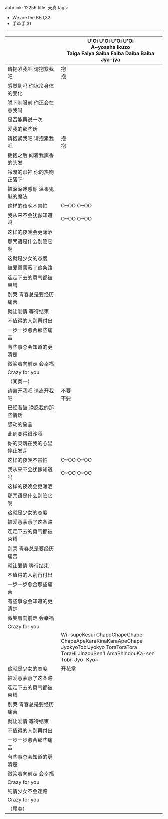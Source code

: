abbrlink: 12256
title: 天真
tags:
  - We are the BEJ,32
  - 手牵手,31
---
|      |U'Oi U'Oi U'Oi U'Oi<br>A~yossha ikuzo<br>Taiga Faiya Saiba Faiba Daiba Baiba Jya-jya|
|--|--|
|请抱紧我吧 请抱紧我吧|抱<br>抱|
|感觉到吗 你冰冷身体的变化|      |
|脱下制服前 你还会在意我吗|      |
|是否能再说一次|      |
|爱我的那些话|      |
|请抱紧我吧 请抱紧我吧|抱<br>抱|
|拥抱之后 闻着我熏香的头发|      |
|冷漠的眼神 你的热吻正落下|      |
|被深深迷惑你 温柔鬼魅的魔法|      |
|这样的夜晚不害怕|O~OO O~OO|
|我从来不会犹豫知道吗|O~OO O~OO|
|这样的夜晚会更潇洒|      |
|那咒语是什么别管它 啊|      |
|这就是少女的态度|      |
|被爱意蒙蔽了这条路|      |
|连走下去的勇气都被束缚|      |
|别哭 青春总是要经历痛苦|      |
|就让爱情 等待结束|      |
|不值得的人别再付出|      |
|一步一步愈合那些痛苦|      |
|有些事总会知道的更清楚|      |
|微笑着向前走 会幸福|      |
|Crazy for you|      |
|（间奏一）|      |
|请离开我吧 请离开我吧|不要<br>不要|
|已经看破 诱惑我的那些情话|      |
|感动的誓言|      |
|此刻变得很沙哑|      |
|你的灵魂在我的心里停止发芽|      |
|这样的夜晚不害怕|O~OO O~OO|
|我从来不会犹豫知道吗|O~OO O~OO|
|这样的夜晚会更潇洒|      |
|那咒语是什么别管它 啊|      |
|这就是少女的态度|      |
|被爱意蒙蔽了这条路|      |
|连走下去的勇气都被束缚|      |
|别哭 青春总是要经历痛苦|      |
|就让爱情 等待结束|      |
|不值得的人别再付出|      |
|一步一步愈合那些痛苦|      |
|有些事总会知道的更清楚|      |
|微笑着向前走 会幸福|      |
|Crazy for you|      |
|      |Wi-supeKesui ChapeChapeChape<br>ChapeApeKaraKinaKaraApeChape<br>JyokyoTobiJyokyo ToraToraTora<br>ToraHi JinzouSen'I AmaShindouKa-sen<br>Tobi-Jyo-Kyo~|
|这就是少女的态度|开花掌|
|被爱意蒙蔽了这条路|      |
|连走下去的勇气都被束缚|      |
|别哭 青春总是要经历痛苦|      |
|就让爱情 等待结束|      |
|不值得的人别再付出|      |
|一步一步愈合那些痛苦|      |
|有些事总会知道的更清楚|      |
|微笑着向前走 会幸福|      |
|Crazy for you|      |
|纯情少女不会迷路|      |
|Crazy for you|      |
|（尾奏）|      |